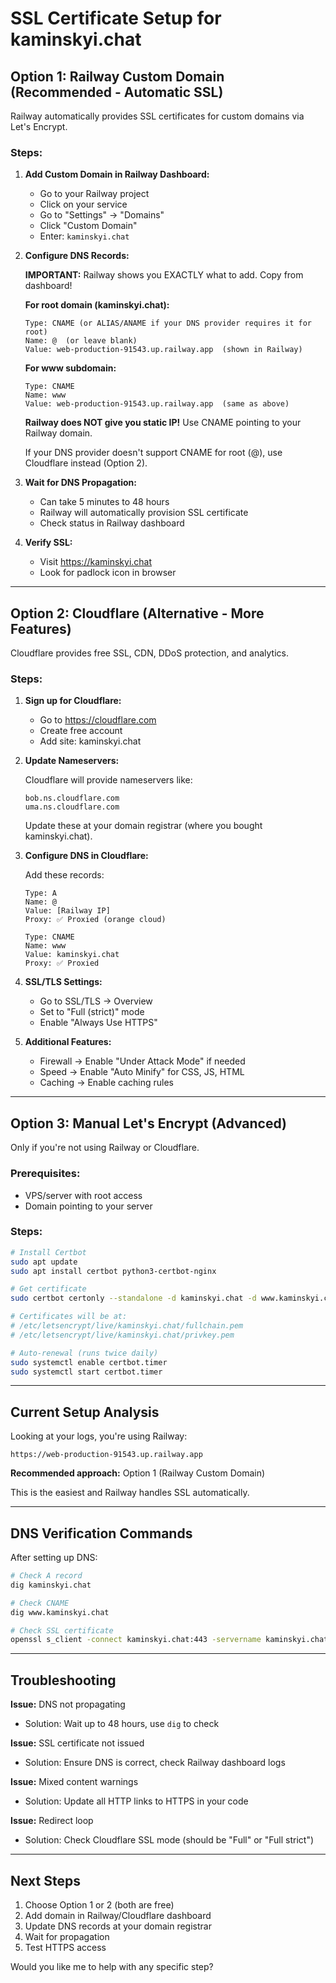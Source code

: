 # SSL Certificate Setup for kaminskyi.chat

## Option 1: Railway Custom Domain (Recommended - Automatic SSL)

Railway automatically provides SSL certificates for custom domains via Let's Encrypt.

### Steps:

1. **Add Custom Domain in Railway Dashboard:**
   - Go to your Railway project
   - Click on your service
   - Go to "Settings" → "Domains"
   - Click "Custom Domain"
   - Enter: `kaminskyi.chat`

2. **Configure DNS Records:**

   **IMPORTANT:** Railway shows you EXACTLY what to add. Copy from dashboard!

   **For root domain (kaminskyi.chat):**
   ```
   Type: CNAME (or ALIAS/ANAME if your DNS provider requires it for root)
   Name: @  (or leave blank)
   Value: web-production-91543.up.railway.app  (shown in Railway)
   ```

   **For www subdomain:**
   ```
   Type: CNAME
   Name: www
   Value: web-production-91543.up.railway.app  (same as above)
   ```

   **Railway does NOT give you static IP!** Use CNAME pointing to your Railway domain.

   If your DNS provider doesn't support CNAME for root (@), use Cloudflare instead (Option 2).

3. **Wait for DNS Propagation:**
   - Can take 5 minutes to 48 hours
   - Railway will automatically provision SSL certificate
   - Check status in Railway dashboard

4. **Verify SSL:**
   - Visit https://kaminskyi.chat
   - Look for padlock icon in browser

---

## Option 2: Cloudflare (Alternative - More Features)

Cloudflare provides free SSL, CDN, DDoS protection, and analytics.

### Steps:

1. **Sign up for Cloudflare:**
   - Go to https://cloudflare.com
   - Create free account
   - Add site: kaminskyi.chat

2. **Update Nameservers:**

   Cloudflare will provide nameservers like:
   ```
   bob.ns.cloudflare.com
   uma.ns.cloudflare.com
   ```

   Update these at your domain registrar (where you bought kaminskyi.chat).

3. **Configure DNS in Cloudflare:**

   Add these records:
   ```
   Type: A
   Name: @
   Value: [Railway IP]
   Proxy: ✅ Proxied (orange cloud)

   Type: CNAME
   Name: www
   Value: kaminskyi.chat
   Proxy: ✅ Proxied
   ```

4. **SSL/TLS Settings:**
   - Go to SSL/TLS → Overview
   - Set to "Full (strict)" mode
   - Enable "Always Use HTTPS"

5. **Additional Features:**
   - Firewall → Enable "Under Attack Mode" if needed
   - Speed → Enable "Auto Minify" for CSS, JS, HTML
   - Caching → Enable caching rules

---

## Option 3: Manual Let's Encrypt (Advanced)

Only if you're not using Railway or Cloudflare.

### Prerequisites:
- VPS/server with root access
- Domain pointing to your server

### Steps:

```bash
# Install Certbot
sudo apt update
sudo apt install certbot python3-certbot-nginx

# Get certificate
sudo certbot certonly --standalone -d kaminskyi.chat -d www.kaminskyi.chat

# Certificates will be at:
# /etc/letsencrypt/live/kaminskyi.chat/fullchain.pem
# /etc/letsencrypt/live/kaminskyi.chat/privkey.pem

# Auto-renewal (runs twice daily)
sudo systemctl enable certbot.timer
sudo systemctl start certbot.timer
```

---

## Current Setup Analysis

Looking at your logs, you're using Railway:
```
https://web-production-91543.up.railway.app
```

**Recommended approach:** Option 1 (Railway Custom Domain)

This is the easiest and Railway handles SSL automatically.

---

## DNS Verification Commands

After setting up DNS:

```bash
# Check A record
dig kaminskyi.chat

# Check CNAME
dig www.kaminskyi.chat

# Check SSL certificate
openssl s_client -connect kaminskyi.chat:443 -servername kaminskyi.chat
```

---

## Troubleshooting

**Issue:** DNS not propagating
- Solution: Wait up to 48 hours, use `dig` to check

**Issue:** SSL certificate not issued
- Solution: Ensure DNS is correct, check Railway dashboard logs

**Issue:** Mixed content warnings
- Solution: Update all HTTP links to HTTPS in your code

**Issue:** Redirect loop
- Solution: Check Cloudflare SSL mode (should be "Full" or "Full strict")

---

## Next Steps

1. Choose Option 1 or 2 (both are free)
2. Add domain in Railway/Cloudflare dashboard
3. Update DNS records at your domain registrar
4. Wait for propagation
5. Test HTTPS access

Would you like me to help with any specific step?
